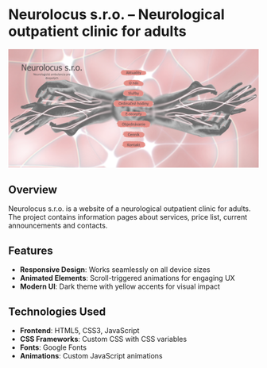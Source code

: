 # Neurolocus s.r.o. – Neurological outpatient clinic for adults

<img src="neurolocus.png">
 
## Overview
Neurolocus s.r.o. is a website of a neurological outpatient clinic for adults. The project contains information pages about services, price list, current announcements and contacts.

## Features
- **Responsive Design**: Works seamlessly on all device sizes
- **Animated Elements**: Scroll-triggered animations for engaging UX
- **Modern UI**: Dark theme with yellow accents for visual impact

## Technologies Used
- **Frontend**: HTML5, CSS3, JavaScript
- **CSS Frameworks**: Custom CSS with CSS variables
- **Fonts**: Google Fonts
- **Animations**: Custom JavaScript animations


